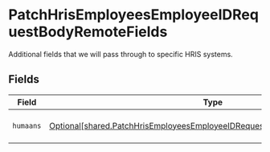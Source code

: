 # PatchHrisEmployeesEmployeeIDRequestBodyRemoteFields

Additional fields that we will pass through to specific HRIS systems.


## Fields

| Field                                                                                                                                                                | Type                                                                                                                                                                 | Required                                                                                                                                                             | Description                                                                                                                                                          |
| -------------------------------------------------------------------------------------------------------------------------------------------------------------------- | -------------------------------------------------------------------------------------------------------------------------------------------------------------------- | -------------------------------------------------------------------------------------------------------------------------------------------------------------------- | -------------------------------------------------------------------------------------------------------------------------------------------------------------------- |
| `humaans`                                                                                                                                                            | [Optional[shared.PatchHrisEmployeesEmployeeIDRequestBodyRemoteFieldsHumaans]](undefined/models/shared/patchhrisemployeesemployeeidrequestbodyremotefieldshumaans.md) | :heavy_minus_sign:                                                                                                                                                   | Fields specific to Humaans.                                                                                                                                          |